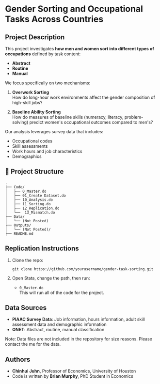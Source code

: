 # Gender Sorting and Occupational Tasks Across Countries

## Project Description

This project investigates **how men and women sort into different types of occupations** defined by task content:

- **Abstract**
- **Routine**
- **Manual**

We focus specifically on two mechanisms:

1. **Overwork Sorting**  
   How do long-hour work environments affect the gender composition of high-skill jobs?

2. **Baseline Ability Sorting**  
   How do measures of baseline skills (numeracy, literacy, problem-solving) predict women's occupational outcomes compared to men's?

Our analysis leverages survey data that includes:

- Occupational codes
- Skill assessments
- Work hours and job characteristics
- Demographics

## 📁 Project Structure

```
.
├── Code/
│   ├── 0_Master.do          
│   ├── 01_Create Dataset.do
│   ├── 10_Analysis.do
│   ├── 11_Sorting.do
│   ├── 12_Replication.do
│   └──  13_Mismatch.do                   
├── Data/
│   └── (Not Posted)
├── Outputs/
│   └── (Not Posted)/
├── README.md
```

## Replication Instructions

1. Clone the repo:
   ```
   git clone https://github.com/yourusername/gender-task-sorting.git
   ```

2. Open Stata, change the path, then run:
   - `0_Master.do`    
  This will run all of the code for the project.

## Data Sources

- **PIAAC Survey Data**: Job information, hours information, adult skill assessment data and demographic information
- **ONET**: Abstract, routine, manual classification

Note: Data files are not included in the repository for size reasons. Please contact the me for the data.

## Authors

- **Chinhui Juhn**, Professor of Economics, University of Houston
- Code is written by **Brian Murphy**, PhD Student in Economics  

